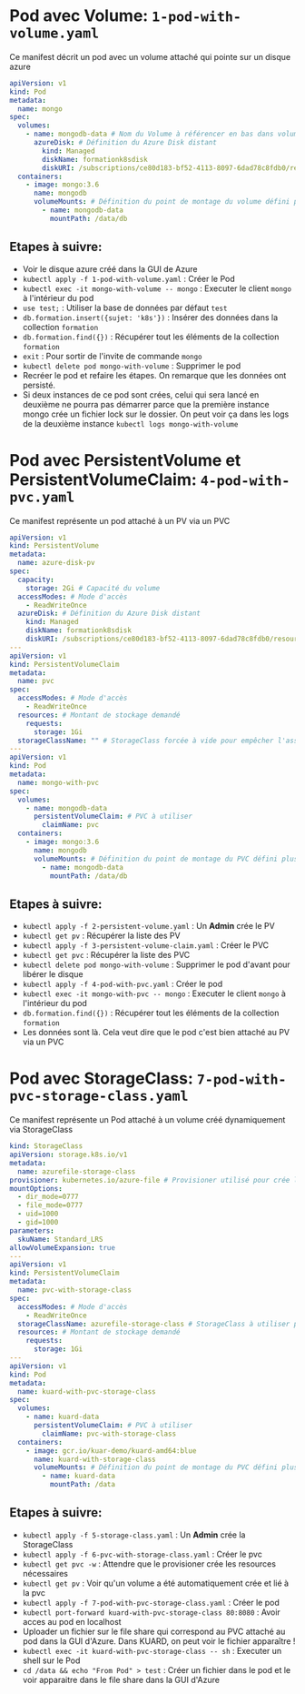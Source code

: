 # Pod avec Volume: `1-pod-with-volume.yaml`

Ce manifest décrit un pod avec un volume attaché qui pointe sur un disque azure

```yaml
apiVersion: v1
kind: Pod
metadata:
  name: mongo
spec:
  volumes:
    - name: mongodb-data # Nom du Volume à référencer en bas dans volumeMounts
      azureDisk: # Définition du Azure Disk distant
        kind: Managed
        diskName: formationk8sdisk
        diskURI: /subscriptions/ce80d183-bf52-4113-8097-6dad78c8fdb0/resourceGroups/MC_formation-k8s-cluster_k8s-cluster_francecentral/providers/Microsoft.Compute/disks/formationk8sdisk
  containers:
    - image: mongo:3.6
      name: mongodb
      volumeMounts: # Définition du point de montage du volume défini plus haut
        - name: mongodb-data
          mountPath: /data/db
```

## Etapes à suivre:

- Voir le disque azure créé dans la GUI de Azure
- `kubectl apply -f 1-pod-with-volume.yaml` : Créer le Pod
- `kubectl exec -it mongo-with-volume -- mongo` : Executer le client `mongo` à l'intérieur du pod
- `use test;` : Utiliser la base de données par défaut `test`
- `db.formation.insert({sujet: 'k8s'})` : Insérer des données dans la collection `formation`
- `db.formation.find({})` : Récupérer tout les éléments de la collection `formation`
- `exit` : Pour sortir de l'invite de commande `mongo`
- `kubectl delete pod mongo-with-volume` : Supprimer le pod
- Recréer le pod et refaire les étapes. On remarque que les données ont persisté.
- Si deux instances de ce pod sont crées, celui qui sera lancé en deuxième ne pourra pas démarrer parce que la première instance mongo crée un fichier lock sur le dossier. On peut voir ça dans les logs de la deuxième instance `kubectl logs mongo-with-volume`

# Pod avec PersistentVolume et PersistentVolumeClaim: `4-pod-with-pvc.yaml`

Ce manifest représente un pod attaché à un PV via un PVC

```yaml
apiVersion: v1
kind: PersistentVolume
metadata:
  name: azure-disk-pv
spec:
  capacity:
    storage: 2Gi # Capacité du volume
  accessModes: # Mode d'accès
    - ReadWriteOnce
  azureDisk: # Définition du Azure Disk distant
    kind: Managed
    diskName: formationk8sdisk
    diskURI: /subscriptions/ce80d183-bf52-4113-8097-6dad78c8fdb0/resourceGroups/MC_formation-k8s-cluster_k8s-cluster_francecentral/providers/Microsoft.Compute/disks/formationk8sdisk
---
apiVersion: v1
kind: PersistentVolumeClaim
metadata:
  name: pvc
spec:
  accessModes: # Mode d'accès
    - ReadWriteOnce
  resources: # Montant de stockage demandé
    requests:
      storage: 1Gi
  storageClassName: "" # StorageClass forcée à vide pour empêcher l'assignation de celle par défaut
---
apiVersion: v1
kind: Pod
metadata:
  name: mongo-with-pvc
spec:
  volumes:
    - name: mongodb-data
      persistentVolumeClaim: # PVC à utiliser
        claimName: pvc
  containers:
    - image: mongo:3.6
      name: mongodb
      volumeMounts: # Définition du point de montage du PVC défini plus haut
        - name: mongodb-data
          mountPath: /data/db
```

## Etapes à suivre:

- `kubectl apply -f 2-persistent-volume.yaml` : Un **Admin** crée le PV
- `kubectl get pv` : Récupérer la liste des PV
- `kubectl apply -f 3-persistent-volume-claim.yaml` : Créer le PVC
- `kubectl get pvc` : Récupérer la liste des PVC
- `kubectl delete pod mongo-with-volume` : Supprimer le pod d'avant pour libérer le disque
- `kubectl apply -f 4-pod-with-pvc.yaml` : Créer le pod
- `kubectl exec -it mongo-with-pvc -- mongo` : Executer le client `mongo` à l'intérieur du pod
- `db.formation.find({})` : Récupérer tout les éléments de la collection `formation`
- Les données sont là. Cela veut dire que le pod c'est bien attaché au PV via un PVC

# Pod avec StorageClass: `7-pod-with-pvc-storage-class.yaml`

Ce manifest représente un Pod attaché à un volume créé dynamiquement via StorageClass

```yaml
kind: StorageClass
apiVersion: storage.k8s.io/v1
metadata:
  name: azurefile-storage-class
provisioner: kubernetes.io/azure-file # Provisioner utilisé pour crée la resource distante
mountOptions:
  - dir_mode=0777
  - file_mode=0777
  - uid=1000
  - gid=1000
parameters:
  skuName: Standard_LRS
allowVolumeExpansion: true
---
apiVersion: v1
kind: PersistentVolumeClaim
metadata:
  name: pvc-with-storage-class
spec:
  accessModes: # Mode d'accès
    - ReadWriteOnce
  storageClassName: azurefile-storage-class # StorageClass à utiliser pour demander du stockage sur Azure
  resources: # Montant de stockage demandé
    requests:
      storage: 1Gi
---
apiVersion: v1
kind: Pod
metadata:
  name: kuard-with-pvc-storage-class
spec:
  volumes:
    - name: kuard-data
      persistentVolumeClaim: # PVC à utiliser
        claimName: pvc-with-storage-class
  containers:
    - image: gcr.io/kuar-demo/kuard-amd64:blue
      name: kuard-with-storage-class
      volumeMounts: # Définition du point de montage du PVC défini plus haut
        - name: kuard-data
          mountPath: /data
```

## Etapes à suivre:

- `kubectl apply -f 5-storage-class.yaml` : Un **Admin** crée la StorageClass
- `kubectl apply -f 6-pvc-with-storage-class.yaml` : Créer le pvc
- `kubectl get pvc -w` : Attendre que le provisioner crée les resources nécessaires
- `kubectl get pv` : Voir qu'un volume a été automatiquement crée et lié à la pvc
- `kubectl apply -f 7-pod-with-pvc-storage-class.yaml` : Créer le pod
- `kubectl port-forward kuard-with-pvc-storage-class 80:8080` : Avoir acces au pod en localhost
- Uploader un fichier sur le file share qui correspond au PVC attaché au pod dans la GUI d'Azure. Dans KUARD, on peut voir le fichier apparaître !
- `kubectl exec -it kuard-with-pvc-storage-class -- sh` : Executer un shell sur le Pod
- `cd /data && echo "From Pod" > test` : Créer un fichier dans le pod et le voir apparaitre dans le file share dans la GUI d'Azure
